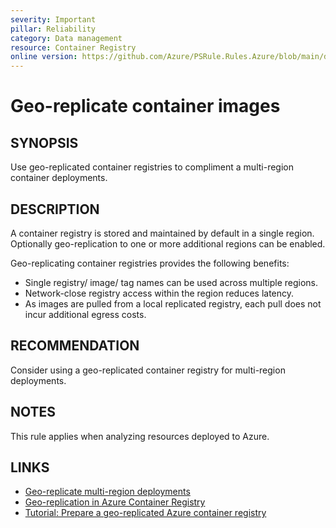 ```yaml
---
severity: Important
pillar: Reliability
category: Data management
resource: Container Registry
online version: https://github.com/Azure/PSRule.Rules.Azure/blob/main/docs/en/rules/Azure.ACR.GeoReplica.md
---
```


# Geo-replicate container images

## SYNOPSIS

Use geo-replicated container registries to compliment a multi-region container deployments.

## DESCRIPTION

A container registry is stored and maintained by default in a single region.
Optionally geo-replication to one or more additional regions can be enabled.

Geo-replicating container registries provides the following benefits:

- Single registry/ image/ tag names can be used across multiple regions.
- Network-close registry access within the region reduces latency.
- As images are pulled from a local replicated registry, each pull does not incur additional egress costs.

## RECOMMENDATION

Consider using a geo-replicated container registry for multi-region deployments.

## NOTES

This rule applies when analyzing resources deployed to Azure.

## LINKS

- [Geo-replicate multi-region deployments](https://docs.microsoft.com/azure/container-registry/container-registry-best-practices#geo-replicate-multi-region-deployments)
- [Geo-replication in Azure Container Registry](https://docs.microsoft.com/azure/container-registry/container-registry-geo-replication)
- [Tutorial: Prepare a geo-replicated Azure container registry](https://docs.microsoft.com/azure/container-registry/container-registry-tutorial-prepare-registry)
